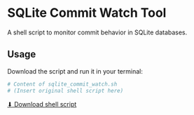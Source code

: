 # SQLite Commit Watch Tool

A shell script to monitor commit behavior in SQLite databases.

## Usage

Download the script and run it in your terminal:

```sh
# Content of sqlite_commit_watch.sh
# (Insert original shell script here)
```

[⬇ Download shell script](sqlite_commit_watch.sh)
